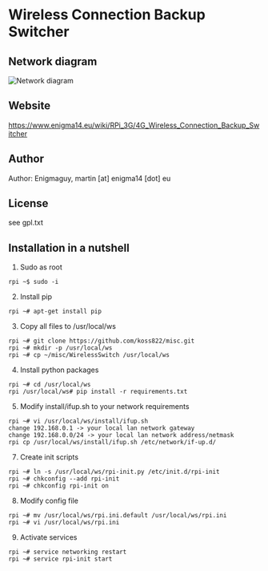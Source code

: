 # Wireless Connection Backup Switcher

## Network diagram
![Network diagram](https://www.enigma14.eu/wiki/images/thumb/8/8c/Rpi-backup1.png/799px-Rpi-backup1.png)

## Website
https://www.enigma14.eu/wiki/RPi_3G/4G_Wireless_Connection_Backup_Switcher

## Author
Author: Enigmaguy, martin [at] enigma14 [dot] eu

## License

see gpl.txt

## Installation in a nutshell

1. Sudo as root
```
rpi ~$ sudo -i
```
2. Install pip
```
rpi ~# apt-get install pip
```
3. Copy all files to /usr/local/ws
```
rpi ~# git clone https://github.com/koss822/misc.git
rpi ~# mkdir -p /usr/local/ws
rpi ~# cp ~/misc/WirelessSwitch /usr/local/ws
```
4. Install python packages
```
rpi ~# cd /usr/local/ws
rpi /usr/local/ws# pip install -r requirements.txt
```
5. Modify install/ifup.sh to your network requirements
```
rpi ~# vi /usr/local/ws/install/ifup.sh
change 192.168.0.1 -> your local lan network gateway
change 192.168.0.0/24 -> your local lan network address/netmask
rpi cp /usr/local/ws/install/ifup.sh /etc/network/if-up.d/
```
7. Create init scripts
```
rpi ~# ln -s /usr/local/ws/rpi-init.py /etc/init.d/rpi-init
rpi ~# chkconfig --add rpi-init
rpi ~# chkconfig rpi-init on
```
8. Modify config file
```
rpi ~# mv /usr/local/ws/rpi.ini.default /usr/local/ws/rpi.ini
rpi ~# vi /usr/local/ws/rpi.ini
```
9. Activate services
```
rpi ~# service networking restart
rpi ~# service rpi-init start
```
